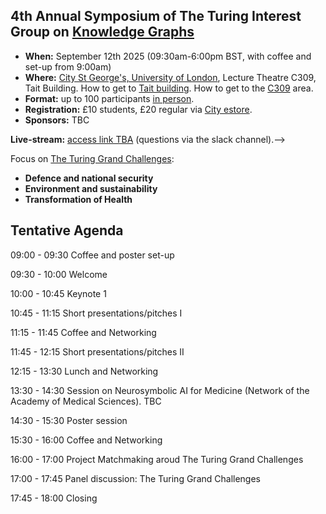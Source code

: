 ## 4th Annual Symposium of The Turing Interest Group on [Knowledge Graphs](https://www.turing.ac.uk/research/interest-groups/knowledge-graphs)

- **When:** September 12th 2025 (09:30am-6:00pm BST, with coffee and set-up from 9:00am)
- **Where:** [City St George's, University of London](https://www.citystgeorges.ac.uk/), Lecture Theatre C309, Tait Building. How to get to [Tait building](https://goo.gl/maps/DkxQcdR5fSyuy1hy9). How to get to the [C309](https://bit.ly/symposium-video-getting-to-c309) area.
- **Format:** up to 100 participants <ins>in person</ins>. 
- **Registration:** £10 students, £20 regular via [City estore](https://www.citystgeorges.ac.uk/news-and-events/events/2025/september/4th-annual-symposium-of-the-turing-interest-group-on-knowledge-graphs).
- **Sponsors:** TBC
<!--- **Photos:** TBA -->
<!-- **Call for presentations and posters:** (now closed)
  - [Poster presentation and potential sponsorship from industry](https://forms.gle/8M8Je79aHuz9Abb48) (please reach for additional details).
  - [Poster presentation from academia](https://forms.gle/aYktpvP6CurTyzhMA).
-->
**Live-stream:** [access link TBA]() (questions via the slack channel).-->


Focus on [The Turing Grand Challenges](https://www.turing.ac.uk/research):
- **Defence and national security**
- **Environment and sustainability**
- **Transformation of Health**


## Tentative Agenda

09:00 - 09:30   Coffee and poster set-up

09:30 - 10:00   Welcome

10:00 - 10:45   Keynote 1

10:45 - 11:15   Short presentations/pitches I 

11:15 - 11:45   Coffee and Networking

11:45 - 12:15   Short presentations/pitches II

12:15 - 13:30   Lunch and Networking

13:30 - 14:30   Session on Neurosymbolic AI for Medicine (Network of the Academy of Medical Sciences). TBC

14:30 - 15:30 	Poster session

15:30 - 16:00  	Coffee and Networking

16:00 - 17:00  	Project Matchmaking aroud The Turing Grand Challenges

17:00 - 17:45  	Panel discussion: The Turing Grand Challenges
	
17:45 - 18:00  	Closing 

<!--
<br>
<p align="center">
<img src="https://raw.githubusercontent.com/turing-knowledge-graphs/meet-ups/main/poster-2nd-symposium-ig-kg.png" width="550" alt="Symposium">
</p>
-->


